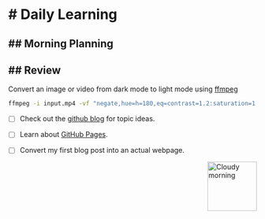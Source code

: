 <h1># Daily Learning</h1>
<h2>## Morning Planning</h2>
<h2>## Review</h2>

Convert an image or video from dark mode to light mode using [ffmpeg](https://www.ffmpeg.org)

```bash
ffmpeg -i input.mp4 -vf "negate,hue=h=180,eq=contrast=1.2:saturation=1.1" output.mp4
```

- [ ] Check out the [github blog](https://github.blog/) for topic ideas.

- [ ] Learn about [GitHub Pages](https://skills.github.com/#first-day-on-github).
  
- [ ] Convert my first blog post into an actual webpage.

<img alt="Cloudy morning" src="https://octodex.github.com/images/cloud.jpg" width="100" align="right">

